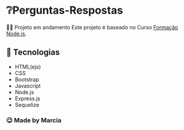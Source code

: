 # ❔Perguntas-Respostas

🙇‍♀️ Projeto em andamento 
Este projeto é baseado no Curso [Formação Node.js](https://www.udemy.com/course/formacao-nodejs/).

## 🚀 Tecnologias
- HTML(ejs)
- CSS
- Bootstrap
- Javascript
- Node.js
- Express.js
- Sequelize

### 😉 Made by Marcia